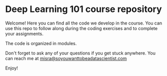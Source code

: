 # Deep Learning 101 course repository

Welcome! Here you can find all the code we develop in the course.
You can use this repo to follow along during the coding exercises and to complete your assignments.

The code is organized in modules.

Don't forget to ask any of your questions if you get stuck anywhere. You can reach me at misra@soyouwanttobeadatascientist.com

Enjoy!
